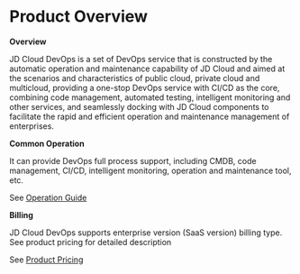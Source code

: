 # Product Overview

**Overview**

JD Cloud DevOps is a set of DevOps service that is constructed by the automatic operation and maintenance capability of JD Cloud and aimed at the scenarios and characteristics of public cloud, private cloud and multicloud, providing a one-stop DevOps service with CI/CD as the core, combining code management, automated testing, intelligent monitoring and other services, and seamlessly docking with JD Cloud components to facilitate the rapid and efficient operation and maintenance management of enterprises.


**Common Operation**

It can provide DevOps full process support, including CMDB, code management, CI/CD, intelligent monitoring, operation and maintenance tool, etc.

See [Operation Guide](../Operation-Guide/Operation-Instruction.md)


**Billing**

JD Cloud DevOps supports enterprise version (SaaS version) billing type. See product pricing for detailed description

See [Product Pricing](../Pricing/Billing-Overview.md)
